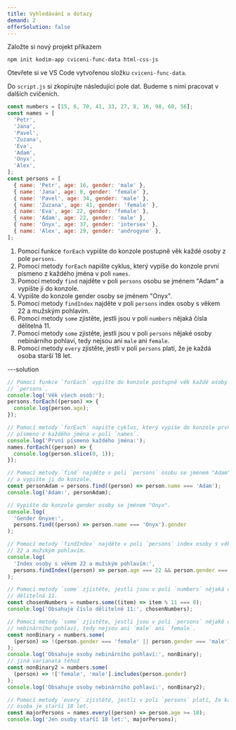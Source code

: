 ```yaml
---
title: Vyhledávání a dotazy
demand: 2
offerSolution: false
---
```


Založte si nový projekt příkazem
```shell
npm init kodim-app cviceni-func-data html-css-js
```
Otevřete si ve VS Code vytvořenou složku `cviceni-func-data`.

Do `script.js` si zkopírujte následující pole dat. Budeme s nimi pracovat v dalších cvičeních.

```js
const numbers = [15, 6, 70, 41, 33, 27, 8, 16, 98, 60, 56];
const names = [
  'Petr',
  'Jana',
  'Pavel',
  'Zuzana',
  'Eva',
  'Adam',
  'Onyx',
  'Alex',
];
const persons = [
  { name: 'Petr', age: 16, gender: 'male' },
  { name: 'Jana', age: 8, gender: 'female' },
  { name: 'Pavel', age: 34, gender: 'male' },
  { name: 'Zuzana', age: 41, gender: 'female' },
  { name: 'Eva', age: 22, gender: 'female' },
  { name: 'Adam', age: 22, gender: 'male' },
  { name: 'Onyx', age: 37, gender: 'intersex' },
  { name: 'Alex', age: 29, gender: 'androgyne' },
];
```

1. Pomocí funkce `forEach` vypište do konzole postupně věk každé osoby z pole `persons`.
1. Pomocí metody `forEach` napište cyklus, který vypíše do konzole první písmeno z každého
   jména v poli `names`.
1. Pomocí metody `find` najděte v poli `persons` osobu se jménem "Adam" a vypište ji do konzole.
1. Vypište do konzole gender osoby se jménem "Onyx".
1. Pomocí metody `findIndex` najděte v poli `persons` index osoby s věkem 22 a mužským pohlavím.
1. Pomocí metody `some` zjistěte, jestli jsou v poli `numbers` nějaká čísla dělitelná 11.
1. Pomocí metody `some` zjistěte, jestli jsou v poli `persons` nějaké osoby nebinárního pohlaví, tedy nejsou ani `male` ani `female`.
1. Pomocí metody `every` zjistěte, jestli v poli `persons` platí, že je každá osoba starší 18 let.

---solution

```js
// Pomocí funkce `forEach` vypište do konzole postupně věk každé osoby z pole
// `persons`.
console.log('Věk všech osob:');
persons.forEach((person) => {
  console.log(person.age);
});

// Pomocí metody `forEach` napište cyklus, který vypíše do konzole první
// písmeno z každého jména v poli `names`.
console.log('První písmeno každého jména:');
names.forEach((person) => {
  console.log(person.slice(0, 1));
});

// Pomocí metody `find` najděte v poli `persons` osobu se jménem "Adam"
// a vypište ji do konzole.
const personAdam = persons.find((person) => person.name === 'Adam');
console.log('Adam:', personAdam);

// Vypište do konzole gender osoby se jménem "Onyx".
console.log(
  'Gender Onyxe:',
  persons.find((person) => person.name === 'Onyx').gender
);

// Pomocí metody `findIndex` najděte v poli `persons` index osoby s věkem
// 22 a mužským pohlavím.
console.log(
  'Index osoby s věkem 22 a mužským pohlavím:',
  persons.findIndex((person) => person.age === 22 && person.gender === 'male')
);

// Pomocí metody `some` zjistěte, jestli jsou v poli `numbers` nějaká čísla
// dělitelná 11.
const chosenNumbers = numbers.some((item) => item % 11 === 0);
console.log('Obsahuje číslo dělitelné 11:', chosenNumbers);

// Pomocí metody `some` zjistěte, jestli jsou v poli `persons` nějaké osoby
// nebinárního pohlaví, tedy nejsou ani `male` ani `female`.
const nonBinary = numbers.some(
  (person) => !(person.gender === 'female' || person.gender === 'male')
);
console.log('Obsahuje osoby nebinárního pohlaví:', nonBinary);
// jiná varianata téhož
const nonBinary2 = numbers.some(
  (person) => !['female', 'male'].includes(person.gender)
);
console.log('Obsahuje osoby nebinárního pohlaví:', nonBinary2);

// Pomocí metody `every` zjistěte, jestli v poli `persons` platí, že každá
// osoba je starší 18 let.
const majorPersons = names.every((person) => person.age >= 18);
console.log('Jen osoby starší 18 let:', majorPersons);
```
